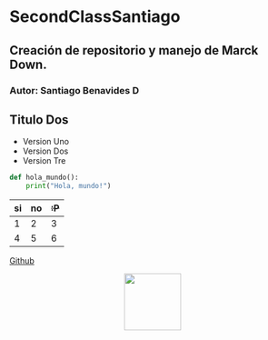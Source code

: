# SecondClassSantiago
## Creación de repositorio y manejo de Marck Down.
### Autor: Santiago Benavides D
## Titulo Dos
- Version Uno
- Version Dos
- Version Tre

```python
def hola_mundo():
    print("Hola, mundo!")
```
|si | no|~~:P~~|
|---|---|---|
| 1 | 2 | 3 |
| 4 | 5 | 6 |

[Github](https://github.com/xXThanatosXx/Curso-Explorador)

<p align="center">
<img src="images.png" height="100">
</p>
